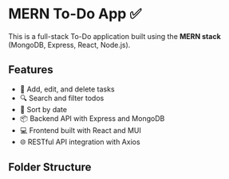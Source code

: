 # MERN To-Do App ✅

This is a full-stack To-Do application built using the **MERN stack** (MongoDB, Express, React, Node.js).

## Features
- 📝 Add, edit, and delete tasks
- 🔍 Search and filter todos
- 📅 Sort by date
- 📦 Backend API with Express and MongoDB
- 💻 Frontend built with React and MUI
- 🌐 RESTful API integration with Axios

## Folder Structure
